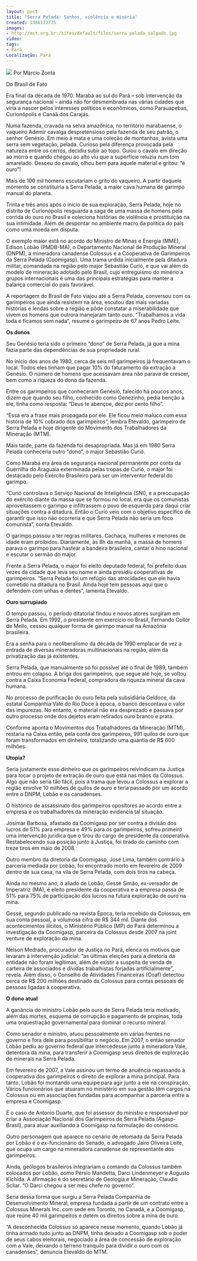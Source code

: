 ```yaml
---
layout: post
title: 'Serra Pelada: Sonhos, violência e miséria'
created: 1386173735
images:
- http://mst.org.br:/sites/default/files/serra pelada_salgado.jpg
video: 
tags:
- Pará
Localização: Pará
---
```



![](/sites/default/files/serra%20pelada_salgado.jpg)
Por Márcio Zonta

Do Brasil de Fato

Era final da década de 1970. Marabá ao sul do Pará – sob intervenção da segurança nacional – ainda não for desmembrada nas várias cidades que viria a nascer pelos interesses políticos e econômicos, como Parauapebas, Curionópolis e Canaã dos Carajás. 


Numa fazenda, cravada na selva amazônica, no território marabaense, o vaqueiro Ademir cavalga despretensioso pela fazenda de seu patrão, o senhor Genésio. Em meio à mata e uma coleção de montanhas, avista uma serra sem vegetação, pelada. Curioso pela diferença provocada pela natureza entre os cerros, decidiu subir ao topo. Guiou o cavalo em direção ao morro e quando chegou ao alto viu que a superfície reluzia num tom amarelado. Desceu do cavalo, olhou bem para aquele material e gritou: “é ouro”! 


Mais de 100 mil homens escutariam o grito do vaqueiro. A partir daquele momento se constituiria a Serra Pelada, a maior cava humana de garimpo manual do planeta. 


Trinta e três anos após o inicio de sua exploração, Serra Pelada, hoje no distrito de Curionópolis resguarda a saga de uma massa de homens pela corrida do ouro no Brasil e coleciona histórias de violência e prostituição na sua intimidade. Além de despontar no ambiente macro da política do país como uma moeda em disputa. 


O exemplo maior está no acordo do Ministro de Minas e Energia (MME), Edison Lobão (PMDB-MA), o Departamento Nacional de Produção Mineral (DNPM), a mineradora canadense Colossus e a Cooperativa de Garimpeiros da Serra Pelada (Coomigasp). Uma trama urdida inicialmente pela ditadura militar, comandada na região pelo major Sebastião Curió, e que vai além do modelo de mineração adotado pelo Brasil, cujo entreguismo do minério a grupos internacionais é uma das principais estratégias para manter a balança comercial do país favorável. 


A reportagem do Brasil de Fato viajou até a Serra Pelada, conversou com os garimpeiros que ainda resistem na área, escutou das mais variadas histórias e lendas sobre a região e pôde constatar a miserabilidade que vivem os homens que outrora manejaram tanto ouro. “Trabalhamos a vida toda e ficamos sem nada”, resume o garimpeiro de 67 anos Pedro Leite. 


**Os donos**


Seu Genésio teria sido o primeiro “dono” de Serra Pelada, já que a mina fazia parte das dependências de sua propriedade rural. 


No início dos anos de 1980, cerca de seis mil garimpeiros já frequentavam o local. Todos eles tinham que pagar 10% do faturamento da extração a Genésio. O número de homens que acessavam área não parava de crescer, bem como a riqueza do dono da fazenda. 


Entre os garimpeiros que conheceram Genésio, falecido há poucos anos, dizem que quando seu filho, conhecido como Genezinho, pedia benção a ele, tinha como resposta: “Deus te abençoe, dez por cento filho”. 


“Essa era a frase mais propagada por ele. Ele ficou meio maluco com essa história de 10% cobrado dos garimpeiros”, lembra Etevaldo, garimpeiro de Serra Pelada e hoje dirigente do Movimento dos Trabalhadores da Mineração (MTM). 


Mais tarde, parte da fazenda foi desapropriada. Mas já em 1980 Serra Pelada conheceria outro “dono”, o major Sebastião Curió. 


Como Marabá era área de segurança nacional permanente por conta da Guerrilha do Araguaia exterminada pelas tropas de Curió, o major foi destacado pelo Exército Brasileiro para ser um interventor federal do garimpo. 


“Curió controlava o Serviço Nacional de Inteligência (SNI), e a preocupação do exército diante da massa que se formou no local, era que os comunistas aproveitassem o garimpo e infiltrassem o povo de esquerda para daqui criar situações contra a ditadura. Então o Curió veio com o objetivo específico de garantir que isso não ocorreria e que Serra Pelada não seria um foco comunista”, conta Etevaldo. 


O garimpo passou a ter regras militares. Cachaça, mulheres e menores de idade eram proibidos. Diariamente, às 8h da manhã, a massa de homens parava o garimpo para hastear a bandeira brasileira, cantar o hino nacional e escutar o sermão do major. 


Frente a Serra Pelada, o major foi eleito deputado federal, foi prefeito duas vezes da cidade que leva seu nome e ainda presidiu cooperativas de garimpeiros. “Serra Pelada foi um refúgio das atrocidades que ele havia cometido na ditadura no Brasil. Ainda hoje tem pessoas aqui que o defendem com unhas e dentes”, lamenta Etevaldo. 


**Ouro surrupiado**


O tempo passou, o período ditatorial findou e novos atores surgiram em Serra Pelada. Em 1992, o presidente em exercício no Brasil, Fernando Collor de Mello, cessou qualquer forma de garimpo manual na Amazônia brasileira. 


Era a senha para o neoliberalismo da década de 1990 emplacar de vez a entrada de diversas mineradoras multinacionais na região, além da privatização das já existentes. 


Serra Pelada, que manualmente só foi possível até o final de 1989, também entrou em colapso. A briga dos garimpeiros, que segue até hoje, se voltou contra a Caixa Economia Federal, compradora da riqueza mineral da cava humana. 


No processo de purificação do ouro feita pela subsidiária Geldoce, da estatal Companhia Vale do Rio Doce à época, o banco descontava o valor das impurezas. No entanto, o material não era desprezado e passava por outro processo onde dos dejetos eram retirados ouro branco e prata. 


Conforme aponta o Movimentos dos Trabalhadores da Mineração (MTM), restaria na Caixa então, pela conta dos garimpeiros, 991 quilos de ouro que foram transformados em dinheiro, totalizando uma quantia de R$ 600 milhões. 


**Utopia?**


Seria justamente esse dinheiro que os garimpeiros reivindicam na Justiça para tocar o projeto de extração de ouro que está nas mãos da Colossus. Algo que não seria tão fácil, pois a trama que levou a Colossus a explorar a região envolve 10 milhões de quilos de ouro e teria passado por um acordo entre o DNPM, Lobão e os canadenses. 


O histórico de assassinato dos garimpeiros opositores ao acordo entre a empresa e os trabalhadores da mineração evidencia tal situação. 


Josimar Barbosa, afastado da Coomigasp por ser contra a divisão dos lucros de 51% para empresa e 49% para os garimpeiros, sofreu primeiro uma intervenção jurídica que o tirou do cargo de presidente da cooperativa. Restabelecendo sua posição junto à Justiça, foi tirado do caminho com treze tiros em maio de 2008. 


Outro membro da diretoria da Coomigasp, José Lima, também contrário à parceria mediada por Lobão, foi encontrado morto em fevereiro de 2009 dentro de sua casa, na vila de Serra Pelada, com dois tiros na cabeça. 


Ainda no mesmo ano, o aliado de Lobão, Gessé Simão, ex-vereador de Imperatriz (MA), é eleito presidente da cooperativa e a empresa passa de 51% para 75% de participação dos lucros na futura exploração de ouro na mina. 


Gessé, segundo publicado na revista Época, teria recebido da Colossus, em sua conta pessoal, a volumosa cifra de R$ 344 mil. Diante dos acontecimentos ilícitos, o Ministério Público (MP) do Pará determinou a investigação da Coomigasp, parceira da Colossus desde 2007 na joint venture de exploração da mina. 


Nelson Medrado, procurador de Justiça no Pará, elenca os motivos que levaram à intervenção judicial: “as últimas eleições para a diretoria da entidade não foram legítimas, além de existir a suspeita de venda de carteira de associados e dívidas trabalhistas forjadas artificialmente”, revela. Além disso, o Conselho de Atividades Financeiras (Coaf) detectou cerca de R$ 200 milhões destinado da Colossus para contas pessoais de pessoas ligadas à cooperativa. 


**O dono atual**


A ganância do ministro Lobão pelo ouro de Serra Pelada teria motivado, além das mortes, esquema de corrupção e pagamento de propinas, toda uma orquestração governamental para dominar o recurso mineral. 


Como senador e ministro, atuou pessoalmente em várias frentes no governo e fora dele para possibilitar o negócio. Em 2007, o então senador Lobão pediu ao governo federal que intercedesse junto à mineradora Vale, detentora da mina, para transferir à Coomigasp seus direitos de exploração de minerais na Serra Pelada. 


Em fevereiro de 2007, a Vale assinou um termo de anuência repassando à cooperativa dos garimpeiros o direito de explorar a mina principal. Para tanto, Lobão foi montando uma equipe para agir junto a ele na conspiração. Vários funcionários que atuaram no ministério em sua gestão têm cargos na Colossus ou em associações fundadas para acompanhar a parceria entre a empresa e Coomigasp. 


É o caso de Antonio Duarte, que foi assessor do ministro e responsável por criar a Associação Nacional dos Garimpeiros de Serra Pelada (Agasp- Brasil), para atuar auxiliando a Coomigasp na formulação do consórcio. 


Outro personagem que aparece no cenário de retomada da Serra Pelada por Lobão é o ex-funcionário do Senado, o advogado Jairo Oliveira Leite, que ocupa um cargo na mineradora canadense de representante dos garimpeiros. 


Ainda, geólogos brasileiros integrariam o comando da Colossus também colocados por Lobão, como Pérsio Mandetta, Darci Lindenmeyer e Augusto Kichida. A afirmação é do secretário de Geologia e Mineração, Claudio Scliar. “O Darci chegou a ser meu chefe no governo”. 


Seria dessa forma que surgiu a Serra Pelada Companhia de Desenvolvimento Mineral, empresa fundada a partir de um contrato entre a Colossus Minerals Inc. com sede em Toronto, no Canadá, e a Coomigasp, que reúne 40 mil garimpeiros e detém os direitos sobre a mina de ouro. 


“A desconhecida Colossus só aparece nesse momento, quando Lobão já tinha armado tudo junto ao DNPM, tinha deixado a Coomigasp sob o poder de seus cabos eleitorais, negociado a área de concessão de exploração com a Vale, deixando o terreno tranquilo para dividir o ouro com os canadenses”, denuncia Etevaldo do MTM.
